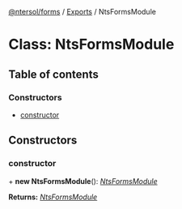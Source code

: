 [@ntersol/forms](../README.md) / [Exports](../modules.md) / NtsFormsModule

# Class: NtsFormsModule

## Table of contents

### Constructors

- [constructor](ntsformsmodule.md#constructor)

## Constructors

### constructor

\+ **new NtsFormsModule**(): [*NtsFormsModule*](ntsformsmodule.md)

**Returns:** [*NtsFormsModule*](ntsformsmodule.md)
